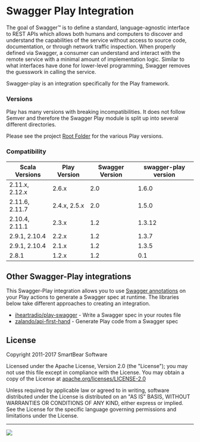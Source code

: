 # Swagger Play Integration

The goal of Swagger™ is to define a standard, language-agnostic interface to REST APIs which allows both humans and computers to discover and understand the capabilities of the service without access to source code, documentation, or through network traffic inspection. When properly defined via Swagger, a consumer can understand and interact with the remote service with a minimal amount of implementation logic. Similar to what interfaces have done for lower-level programming, Swagger removes the guesswork in calling the service.

Swagger-play is an integration specifically for the Play framework.

### Versions

Play has many versions with breaking incompatibilities.  It does not follow Semver and therefore the Swagger Play module is split up into several different directories.

Please see the project [Root Folder](https://github.com/swagger-api/swagger-play) for the various Play versions.

### Compatibility

Scala Versions | Play Version | Swagger Version | swagger-play version
---------------|--------------|-----------------|---------------------
2.11.x, 2.12.x | 2.6.x        | 2.0             | 1.6.0
2.11.6, 2.11.7 | 2.4.x, 2.5.x | 2.0             | 1.5.0
2.10.4, 2.11.1 | 2.3.x        | 1.2             | 1.3.12
2.9.1, 2.10.4  | 2.2.x        | 1.2             | 1.3.7
2.9.1, 2.10.4  | 2.1.x        | 1.2             | 1.3.5
2.8.1          | 1.2.x        | 1.2             | 0.1

Other Swagger-Play integrations
-------
This Swagger-Play integration allows you to use [Swagger annotations](https://github.com/swagger-api/swagger-core/wiki/Annotations-1.5.X) on your Play actions to generate a Swagger spec at runtime. The libraries below take different approaches to creating an integration.

* [iheartradio/play-swagger](https://github.com/iheartradio/play-swagger) - Write a Swagger spec in your routes file
* [zalando/api-first-hand](https://github.com/zalando/api-first-hand) - Generate Play code from a Swagger spec


License
-------

Copyright 2011-2017 SmartBear Software

Licensed under the Apache License, Version 2.0 (the "License");
you may not use this file except in compliance with the License.
You may obtain a copy of the License at
[apache.org/licenses/LICENSE-2.0](http://www.apache.org/licenses/LICENSE-2.0)

Unless required by applicable law or agreed to in writing, software
distributed under the License is distributed on an "AS IS" BASIS,
WITHOUT WARRANTIES OR CONDITIONS OF ANY KIND, either express or implied.
See the License for the specific language governing permissions and
limitations under the License.

---
<img src="http://swagger.io/wp-content/uploads/2016/02/logo.jpg"/>
